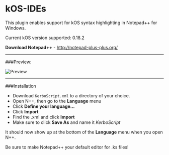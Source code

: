 # kOS-IDEs
This plugin enables support for kOS syntax highlighting in Notepad++ for Windows.

Current kOS version supported: 0.18.2

**Download Notepad++** - http://notepad-plus-plus.org/

*****

###Preview:

![Preview](https://github.com/KSP-KOS/EditorTools/blob/npp-0.18.2/NotepadPlusPlus/preview/kerboscript.png "Preview")

*****

###Installation

* Download `KerboScript.xml` to a directory of your choice.
* Open N++, then go to the **Language** menu
* Click **Define your language...**
* Click **Import**
* Find the .xml and click **Import**
* Make sure to click **Save As** and name it *KerboScript*

It should now show up at the bottom of the **Language** menu when you open N++.

Be sure to make Notepad++ your default editor for .ks files!

